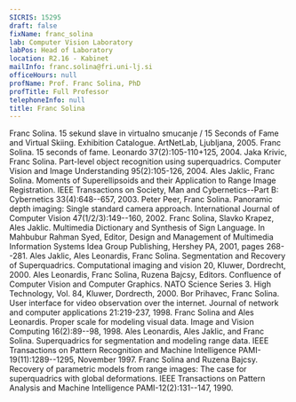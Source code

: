 ```yaml
---
SICRIS: 15295
draft: false
fixName: franc_solina
lab: Computer Vision Laboratory
labPos: Head of Laboratory
location: R2.16 - Kabinet
mailInfo: franc.solina@fri.uni-lj.si
officeHours: null
profName: Prof. Franc Solina, PhD
profTitle: Full Professor
telephoneInfo: null
title: Franc Solina
---
```




Franc Solina.  15 sekund slave in virtualno smucanje / 15 Seconds of Fame and Virtual Skiing. Exhibition Catalogue. ArtNetLab, Ljubljana, 2005.
Franc Solina.  15 seconds of fame. Leonardo 37(2):105-110+125, 2004.
Jaka Krivic, Franc Solina.  Part-level object recognition using superquadrics. Computer Vision and Image Understanding 95(2):105-126, 2004.
Ales Jaklic, Franc Solina.  Moments of Superellipsoids and their Application to Range Image Registration. IEEE Transactions on Society, Man and Cybernetics--Part B: Cybernetics 33(4):648--657, 2003.
Peter Peer, Franc Solina.  Panoramic depth imaging: Single standard camera approach. International Journal of Computer Vision 47(1/2/3):149--160, 2002.
Franc Solina, Slavko Krapez, Ales Jaklic.  Multimedia Dictionary and Synthesis of Sign Language. In Mahbubur Rahman Syed, Editor, Design and Management of Multimedia Information Systems Idea Group Publishing, Hershey PA, 2001, pages 268--281.
Ales Jaklic, Ales Leonardis, Franc Solina.  Segmentation and Recovery of Superquadrics. Computational imaging and vision 20, Kluwer, Dordrecht, 2000.
Ales Leonardis, Franc Solina, Ruzena Bajcsy, Editors. Confluence of Computer Vision and Computer Graphics. NATO Science Series 3. High Technology, Vol. 84, Kluwer, Dordrecth, 2000.
Bor Prihavec, Franc Solina.  User interface for video observation over the internet. Journal of network and computer applications 21:219-237, 1998.
Franc Solina and Ales Leonardis.  Proper scale for modeling visual data. Image and Vision Computing 16(2):89--98, 1998.
Ales Leonardis, Ales Jaklic, and Franc Solina. Superquadrics for segmentation and modeling range data. IEEE Transactions on Pattern Recognition and Machine Intelligence PAMI-19(11):1289--1295, November 1997.
Franc Solina and Ruzena Bajcsy.  Recovery of parametric models from range images: The case for superquadrics with global deformations. IEEE Transactions on Pattern Analysis and Machine Intelligence PAMI-12(2):131--147, 1990.